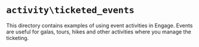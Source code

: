 # `activity\ticketed_events`

This directory contains examples of using event activities in Engage. Events
are useful for galas, tours, hikes and other activities where you manage the
ticketing.
